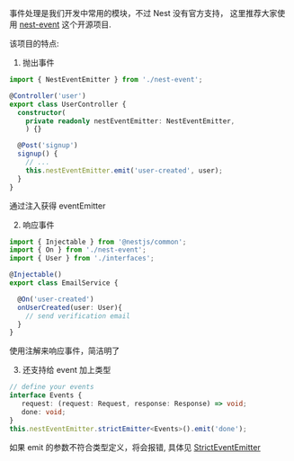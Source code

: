 事件处理是我们开发中常用的模块，不过 Nest 没有官方支持，
这里推荐大家使用 [nest-event](https://github.com/javascript-dragons/nest-event) 这个开源项目.

该项目的特点:

1. 抛出事件
```ts
import { NestEventEmitter } from './nest-event';

@Controller('user')
export class UserController {
  constructor(
    private readonly nestEventEmitter: NestEventEmitter,
    ) {}

  @Post('signup')
  signup() {
    // ...
    this.nestEventEmitter.emit('user-created', user);
  }
}
```
通过注入获得 eventEmitter

2. 响应事件
```ts
import { Injectable } from '@nestjs/common';
import { On } from './nest-event';
import { User } from './interfaces';

@Injectable()
export class EmailService {

  @On('user-created')
  onUserCreated(user: User){
    // send verification email
  }
}
```
使用注解来响应事件，简洁明了

3. 还支持给 event 加上类型

```ts
// define your events
interface Events {
   request: (request: Request, response: Response) => void;
   done: void;
}
this.nestEventEmitter.strictEmitter<Events>().emit('done');
```

如果 emit 的参数不符合类型定义，将会报错, 具体见 [StrictEventEmitter](https://github.com/bterlson/strict-event-emitter-types)
